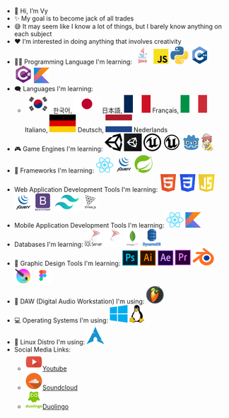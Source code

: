 - 👋 Hi, I’m Vy
- ✨ My goal is to become jack of all trades
- 😅 It may seem like I know a lot of things, but I barely know anything on each subject
- ❤️ I’m interested in doing anything that involves creativity
- 🧑‍💻 Programming Language I'm learning:
![Java](./img/java.png) ![Javascript](./img/js.png) ![Python](./img/python.png) ![C++](./img/cpp.png) ![C#](./img/cs.png) ![Kotlin](./img/kotlin.png)
- 🗨️ Languages I'm learning:
  - <img src="./img/kr.png" width="60px" height="40px"> 한국어, <img src="./img/jp.png" width="60px" height="40px"> 日本語, <img src="./img/fr.png" width="60px" height="40px"> Français, <img src="./img/italy.png" width="60px" height="40px"> Italiano, <img src="./img/germany.png" width="60px" height="40px"> Deutsch, <img src="./img/netherlands.png" width="60px" height="40px"> Nederlands
- 🎮 Game Engines I'm learning: 
![Unity](./img/unity.png#gh-light-mode-only) ![Unity](./img/unity-dark.png#gh-dark-mode-only) ![Unreal](./img/unreal.png#gh-light-mode-only) ![Unreal](./img/unreal-dark.png#gh-dark-mode-only) ![Godot](./img/godot.png) ![Ren'py](./img/renpy.png)
- 🧩 Frameworks I'm learning:
![React](./img/react.png) ![jQuery](./img/jquery.png) ![Spring](./img/spring.png)
- Web Application Development Tools I'm learning: ![HTML5](./img/html.png) ![CSS3](./img/css.png) ![JS](./img/js-shield.png) ![jQuery](./img/jquery.png) ![Bootstrap](./img/bootstrap.png) ![Tailwind CSS](./img/tailwind.png) ![ThreeJS](./img/three.png)
- Mobile Application Development Tools I'm learning: ![React](./img/react.png) ![Kotlin](./img/kotlin.png)
- Databases I'm learning: ![SQLServer](./img/mssql.png#gh-light-mode-only) ![SQLServer](./img/mssql-dark.png) ![MongoDB](./img/mongo.png) ![DynamoDB](./img/dynamo.png)
- 🎨 Graphic Design Tools I'm learning:
![Photoshop](./img/ps.png) ![Illustrator](./img/ai.png) ![After Effects](./img/ae.png) ![Premiere Pro](./img/pr.png) ![Blender](./img/blender.png) ![Krita](./img/krita.png) ![Figma](./img/figma.png)
- 🎹 DAW (Digital Audio Workstation) I'm using: ![FL Studio](./img/fl.png)
- 💻 Operating Systems I'm using: ![Window](./img/window.png) ![Linux](./img/linux.png)
- 💽 Linux Distro I'm using: ![Arch](./img/arch.png)
- Social Media Links:
  - ![Youtube](./img/youtube.png)<a href="https://www.youtube.com/channel/UC11L_9f8oYKYPPMg1KBKwkQ">Youtube</a>
  - ![Soundcloud](./img/soundcloud.png)<a href="https://soundcloud.com/just-vy">Soundcloud</a>
  - ![Duolingo](./img/duolingo.png)<a href="https://www.duolingo.com/profile/Just_Vy">Duolingo</a>
